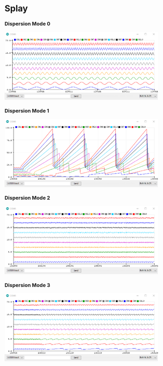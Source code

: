 # Splay

### Dispersion Mode 0
![DispersionMode0](/Splay/DispersionMode0.png)

### Dispersion Mode 1
![DispersionMode0](/Splay/DispersionMode1.png)

### Dispersion Mode 2
![DispersionMode0](/Splay/DispersionMode2.png)

### Dispersion Mode 3
![DispersionMode0](/Splay/DispersionMode3.png)
